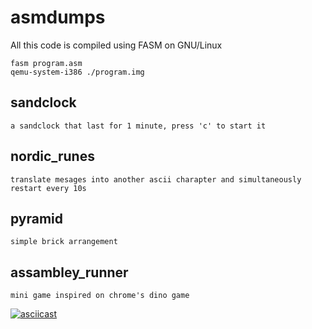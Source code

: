 # asmdumps


All this code is compiled using FASM on GNU/Linux

```
fasm program.asm
qemu-system-i386 ./program.img
```

## sandclock
	a sandclock that last for 1 minute, press 'c' to start it
	
## nordic_runes
	translate mesages into another ascii charapter and simultaneously restart every 10s

## pyramid
	simple brick arrangement

## assambley_runner
	mini game inspired on chrome's dino game
[![asciicast](https://asciinema.org/a/513310.svg)](https://asciinema.org/a/513310)

	
